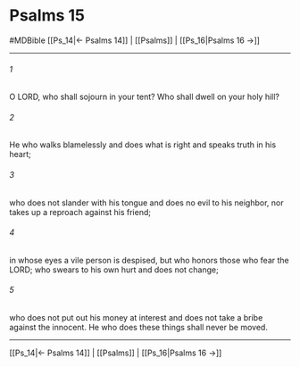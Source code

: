 # Psalms 15
#MDBible
[[Ps_14|← Psalms 14]] | [[Psalms]] | [[Ps_16|Psalms 16 →]]

***

###### 1 
O LORD, who shall sojourn in your tent? Who shall dwell on your holy hill? 

###### 2 
He who walks blamelessly and does what is right and speaks truth in his heart; 

###### 3 
who does not slander with his tongue and does no evil to his neighbor, nor takes up a reproach against his friend; 

###### 4 
in whose eyes a vile person is despised, but who honors those who fear the LORD; who swears to his own hurt and does not change; 

###### 5 
who does not put out his money at interest and does not take a bribe against the innocent. He who does these things shall never be moved. 

***

[[Ps_14|← Psalms 14]] | [[Psalms]] | [[Ps_16|Psalms 16 →]]

